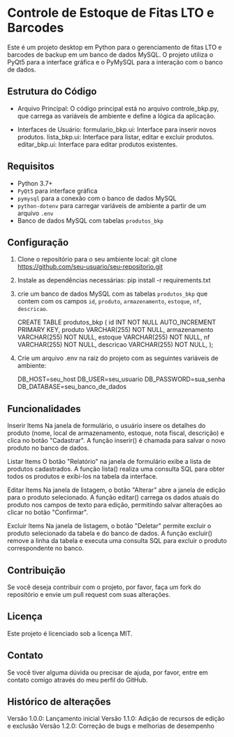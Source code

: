 # Controle de Estoque de Fitas LTO e Barcodes

Este é um projeto desktop em Python para o gerenciamento de fitas LTO e barcodes de backup em um banco de dados MySQL. O projeto utiliza o PyQt5 para a interface gráfica e o PyMySQL para a interação com o banco de dados.

## Estrutura do Código
- Arquivo Principal: 
O código principal está no arquivo controle_bkp.py, que carrega as variáveis de ambiente e define a lógica da aplicação.

- Interfaces de Usuário:
formulario_bkp.ui: Interface para inserir novos produtos.
lista_bkp.ui: Interface para listar, editar e excluir produtos.
editar_bkp.ui: Interface para editar produtos existentes.

## Requisitos

- Python 3.7+
- `PyQt5` para interface gráfica
- `pymysql` para a conexão com o banco de dados MySQL
- `python-dotenv` para carregar variáveis de ambiente a partir de um arquivo `.env`
-  Banco de dados MySQL com tabelas `produtos_bkp`

## Configuração

1. Clone o repositório para o seu ambiente local:
   git clone https://github.com/seu-usuario/seu-repositorio.git

2. Instale as dependências necessárias:
   pip install -r requirements.txt

3. crie um banco de dados MySQL com as tabelas `produtos_bkp` que contem com os campos `id`, `produto`, `armazenamento`, `estoque`, `nf`, `descricao`.

    CREATE TABLE produtos_bkp (
        id INT NOT NULL AUTO_INCREMENT PRIMARY KEY,
        produto VARCHAR(255) NOT NULL,
        armazenamento VARCHAR(255) NOT NULL,
        estoque VARCHAR(255) NOT NULL,
        nf VARCHAR(255) NOT NULL,
        descricao VARCHAR(255) NOT NULL,
    );

4. Crie um arquivo .env na raiz do projeto com as seguintes variáveis de ambiente:

    DB_HOST=seu_host
    DB_USER=seu_usuario
    DB_PASSWORD=sua_senha
    DB_DATABASE=seu_banco_de_dados

## Funcionalidades

Inserir Items
Na janela de formulário, o usuário insere os detalhes do produto (nome, local de armazenamento, estoque, nota fiscal, descrição) e clica no botão "Cadastrar". A função inserir() é chamada para salvar o novo produto no banco de dados.

Listar Items
O botão "Relatório" na janela de formulário exibe a lista de produtos cadastrados. A função lista() realiza uma consulta SQL para obter todos os produtos e exibi-los na tabela da interface.

Editar Items
Na janela de listagem, o botão "Alterar" abre a janela de edição para o produto selecionado. A função editar() carrega os dados atuais do produto nos campos de texto para edição, permitindo salvar alterações ao clicar no botão "Confirmar".

Excluir Items
Na janela de listagem, o botão "Deletar" permite excluir o produto selecionado da tabela e do banco de dados. A função excluir() remove a linha da tabela e executa uma consulta SQL para excluir o produto correspondente no banco.

## Contribuição
Se você deseja contribuir com o projeto, por favor, faça um fork do repositório e envie um pull request com suas alterações.

## Licença
Este projeto é licenciado sob a licença MIT.

## Contato
Se você tiver alguma dúvida ou precisar de ajuda, por favor, entre em contato comigo através do meu perfil do GitHub.

## Histórico de alterações
Versão 1.0.0: Lançamento inicial
Versão 1.1.0: Adição de recursos de edição e exclusão
Versão 1.2.0: Correção de bugs e melhorias de desempenho